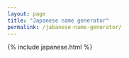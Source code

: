```yaml
---
layout: page
title: "Japanese name generator"
permalink: /jabanese-name-generator/
---
```

{% include japanese.html %}